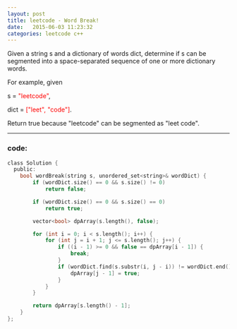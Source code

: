 ```yaml
---
layout: post
title: leetcode - Word Break!
date:   2015-06-03 11:23:32
categories: leetcode c++
---
```


 Given a string s and a dictionary of words dict, determine if s can be segmented into a space-separated sequence of one or more dictionary words.


For example, given

s = <font color=red>"leetcode"</font>,

dict = <font color=red>["leet", "code"]</font>.


Return true because "leetcode" can be segmented as "leet code". 


----------




### code:

``` c
class Solution {
  public:
    bool wordBreak(string s, unordered_set<string>& wordDict) {
        if (wordDict.size() == 0 && s.size() != 0)
            return false;

        if (wordDict.size() == 0 && s.size() == 0)
            return true;

        vector<bool> dpArray(s.length(), false);

        for (int i = 0; i < s.length(); i++) {
            for (int j = i + 1; j <= s.length(); j++) {
                if ((i - 1) >= 0 && false == dpArray[i - 1]) {
                    break;
                }
                if (wordDict.find(s.substr(i, j - i)) != wordDict.end()) {
                    dpArray[j - 1] = true;
                }
            }
        }

        return dpArray[s.length() - 1];
    }
};

```